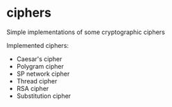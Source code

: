# ciphers
Simple implementations of some cryptographic ciphers

Implemented ciphers:
* Caesar's cipher
* Polygram cipher
* SP network cipher
* Thread cipher
* RSA cipher
* Substitution cipher
